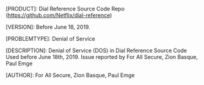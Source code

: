 
[CVEID]: (CVE-2019-10028)[https://cve.mitre.org/cgi-bin/cvename.cgi?name=CVE-2019-10028]

[PRODUCT]: Dial Reference Source Code Repo (https://github.com/Netflix/dial-reference)

[VERSION]: Before June 18, 2019.

[PROBLEMTYPE]: Denial of Service

[REFERENCES]: https://github.com/Netflix/security-bulletins/blob/master/advisories/nflx-2019-002.md

[DESCRIPTION]: Denial of Service (DOS) in Dial Reference Source Code Used before June 18th, 2019.  Issue reported by For All Secure, Zion Basque, Paul Emge

[AUTHOR]: For All Secure, Zion Basque, Paul Emge
